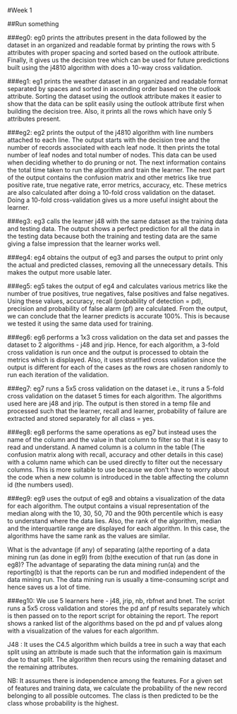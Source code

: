 #Week 1

##Run something

###eg0:
eg0 prints the attributes present in the data followed by the dataset in an organized and readable format by printing the rows with 5 attributes with proper spacing and sorted based on the outlook attribute. Finally, it gives us the decision tree which can be used for future predictions built using the j4810 algorithm with does a 10-way cross validation. 

###eg1:
eg1 prints the weather dataset in an organized and readable format separated by spaces and sorted in ascending order based on the outlook attribute. Sorting the dataset using the outlook attribute makes it easier to show that the data can be split easily using the outlook attribute first when building the decision tree. Also, it prints all the rows which have only 5 attributes present.

###eg2:
eg2 prints the output of the j4810 algorithm with line numbers attached to each line. The output starts with the decision tree and the number of records associated with each leaf node. It then prints the total number of leaf nodes and total number of nodes. This data can be used when deciding whether to do pruning or not. The next information contains the total time taken to run the algorithm and train the learner. The next part of the output contains the confusion matrix and other metrics like true positive rate, true negative rate, error metrics, accuracy, etc. These metrics are also calculated after doing a 10-fold cross validation on the dataset. Doing a 10-fold cross-validation gives us a more useful insight about the learner.

###eg3:
eg3 calls the learner j48 with the same dataset as the training data and testing data. The output shows a perfect prediction for all the data in the testing data because both the training and testing data are the same giving a false impression that the learner works well.

###eg4:
eg4 obtains the output of eg3 and parses the output to print only the actual and predicted classes, removing all the unnecessary details. This makes the output more usable later.

###eg5:
eg5 takes the output of eg4 and calculates various metrics like the number of true positives, true negatives, false positives and false negatives. Using these values, accuracy, recall (probability of detection = pd), precision and probability of false alarm (pf) are calculated. From the output, we can conclude that the learner predicts is accurate 100%. This is because we tested it using the same data used for training.

###eg6:
eg6 performs a 1x3 cross validation on the data set and passes the dataset to 2 algorithms - j48 and jrip. Hence, for each algorithm, a 3-fold cross validation is run once and the output is processed to obtain the metrics which is displayed. Also, it uses stratified cross validation since the output is different for each of the cases as the rows are chosen randomly to run each iteration of the validation.

###eg7:
eg7 runs a 5x5 cross validation on the dataset i.e., it runs a 5-fold cross validation on the dataset 5 times for each algorithm. The algorithms used here are j48 and jrip. The output is then stored in a temp file and processed such that the learner, recall and learner, probability of failure are extracted and stored separately for all class = yes. 

###eg8:
eg8 performs the same operations as eg7 but instead uses the name of the column and the value in that column to filter so that it is easy to read and understand. A named column is a column in the table (The confusion matrix along with recall, accuracy and other details in this case) with a column name which can be used directly to filter out the necessary columns. This is more suitable to use because we don’t have to worry about the code when a new column is introduced in the table affecting the column id (the numbers used).

###eg9:
eg9 uses the output of eg8 and obtains a visualization of the data for each algorithm. The output contains a visual representation of the median along with the 10, 30, 50, 70 and the 90th percentile which is easy to understand where the data lies. Also, the rank of the algorithm, median and the interquartile range are displayed for each algorithm. In this case, the algorithms have the same rank as the values are similar.

What is the advantage (if any) of separating (a)the reporting of a data mining run (as done in eg9) from (b)the execution of that run (as done in eg8)?
The advantage of separating the data mining run(a) and the reporting(b) is that the reports can be run and modified independent of the data mining run. The data mining run is usually a time-consuming script and hence saves us a lot of time. 

###eg10:
We use 5 learners here - j48, jrip, nb, rbfnet and bnet. The script runs a 5x5 cross validation and stores the pd anf pf results separately which is then passed on to the report script for obtaining the report. The report shows a ranked list of the algorithms based on the pd and pf values along with a visualization of the values for each algorithm.

J48 : It uses the C4.5 algorithm which builds a tree in such a way that each split using an attribute is made such that the information gain is maximum due to that split. The algorithm then recurs using the remaining dataset and the remaining attributes.

NB: It assumes there is independence among the features. For a given set of features and training data, we calculate the probability of the new record belonging to all possible outcomes. The class is then predicted to be the class whose probability is the highest. 
